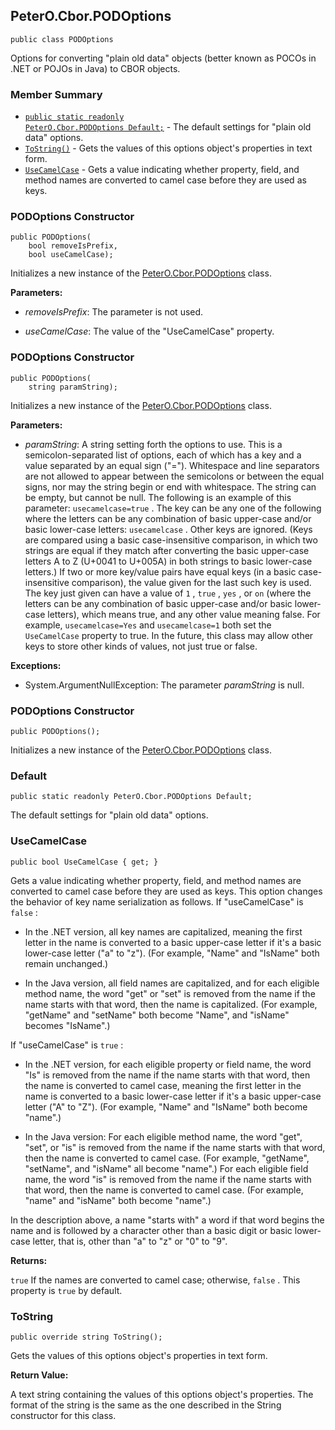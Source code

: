 ## PeterO.Cbor.PODOptions

    public class PODOptions

Options for converting "plain old data" objects (better known as POCOs in .NET or POJOs in Java) to CBOR objects.

### Member Summary
* <code>[public static readonly PeterO.Cbor.PODOptions Default;](#Default)</code> - The default settings for "plain old data" options.
* <code>[ToString()](#ToString)</code> - Gets the values of this options object's properties in text form.
* <code>[UseCamelCase](#UseCamelCase)</code> - Gets a value indicating whether property, field, and method names are converted to camel case before they are used as keys.

<a id="Void_ctor_Boolean_Boolean"></a>
### PODOptions Constructor

    public PODOptions(
        bool removeIsPrefix,
        bool useCamelCase);

Initializes a new instance of the [PeterO.Cbor.PODOptions](PeterO.Cbor.PODOptions.md) class.

<b>Parameters:</b>

 * <i>removeIsPrefix</i>: The parameter is not used.

 * <i>useCamelCase</i>: The value of the "UseCamelCase" property.

<a id="Void_ctor_System_String"></a>
### PODOptions Constructor

    public PODOptions(
        string paramString);

Initializes a new instance of the [PeterO.Cbor.PODOptions](PeterO.Cbor.PODOptions.md) class.

<b>Parameters:</b>

 * <i>paramString</i>: A string setting forth the options to use. This is a semicolon-separated list of options, each of which has a key and a value separated by an equal sign ("="). Whitespace and line separators are not allowed to appear between the semicolons or between the equal signs, nor may the string begin or end with whitespace. The string can be empty, but cannot be null. The following is an example of this parameter:  `usecamelcase=true` . The key can be any one of the following where the letters can be any combination of basic upper-case and/or basic lower-case letters:  `usecamelcase` . Other keys are ignored. (Keys are compared using a basic case-insensitive comparison, in which two strings are equal if they match after converting the basic upper-case letters A to Z (U+0041 to U+005A) in both strings to basic lower-case letters.) If two or more key/value pairs have equal keys (in a basic case-insensitive comparison), the value given for the last such key is used. The key just given can have a value of  `1` ,  `true` ,  `yes`  , or  `on`  (where the letters can be any combination of basic upper-case and/or basic lower-case letters), which means true, and any other value meaning false. For example,  `usecamelcase=Yes`  and  `usecamelcase=1`  both set the  `UseCamelCase`  property to true. In the future, this class may allow other keys to store other kinds of values, not just true or false.

<b>Exceptions:</b>

 * System.ArgumentNullException:
The parameter  <i>paramString</i>
 is null.

<a id="Void_ctor"></a>
### PODOptions Constructor

    public PODOptions();

Initializes a new instance of the [PeterO.Cbor.PODOptions](PeterO.Cbor.PODOptions.md) class.

<a id="Default"></a>
### Default

    public static readonly PeterO.Cbor.PODOptions Default;

The default settings for "plain old data" options.

<a id="UseCamelCase"></a>
### UseCamelCase

    public bool UseCamelCase { get; }

Gets a value indicating whether property, field, and method names are converted to camel case before they are used as keys. This option changes the behavior of key name serialization as follows. If "useCamelCase" is  `false`  :

 * In the .NET version, all key names are capitalized, meaning the first letter in the name is converted to a basic upper-case letter if it's a basic lower-case letter ("a" to "z"). (For example, "Name" and "IsName" both remain unchanged.)

 * In the Java version, all field names are capitalized, and for each eligible method name, the word "get" or "set" is removed from the name if the name starts with that word, then the name is capitalized. (For example, "getName" and "setName" both become "Name", and "isName" becomes "IsName".)

If "useCamelCase" is  `true`  :

 * In the .NET version, for each eligible property or field name, the word "Is" is removed from the name if the name starts with that word, then the name is converted to camel case, meaning the first letter in the name is converted to a basic lower-case letter if it's a basic upper-case letter ("A" to "Z"). (For example, "Name" and "IsName" both become "name".)

 * In the Java version: For each eligible method name, the word "get", "set", or "is" is removed from the name if the name starts with that word, then the name is converted to camel case. (For example, "getName", "setName", and "isName" all become "name".) For each eligible field name, the word "is" is removed from the name if the name starts with that word, then the name is converted to camel case. (For example, "name" and "isName" both become "name".)

In the description above, a name "starts with" a word if that word begins the name and is followed by a character other than a basic digit or basic lower-case letter, that is, other than "a" to "z" or "0" to "9".

<b>Returns:</b>

 `true`  If the names are converted to camel case; otherwise,  `false` . This property is  `true`  by default.

<a id="ToString"></a>
### ToString

    public override string ToString();

Gets the values of this options object's properties in text form.

<b>Return Value:</b>

A text string containing the values of this options object's properties. The format of the string is the same as the one described in the String constructor for this class.
